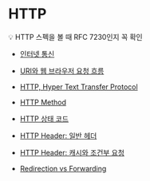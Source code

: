 # HTTP

<aside>
💡 HTTP 스펙을 볼 때 RFC 7230인지 꼭 확인

</aside>

- [인터넷 통신](https://github.com/seungwonbased/TIL/blob/main/Network/HTTP/InternetCommunication.md)

- [URI와 웹 브라우저 요청 흐름](https://github.com/seungwonbased/TIL/blob/main/Network/HTTP/URLWebBrowser.md)

- [HTTP, Hyper Text Transfer Protocol](https://github.com/seungwonbased/TIL/blob/main/Network/HTTP/HyperTextTransferProtocol.md)

- [HTTP Method](https://github.com/seungwonbased/TIL/blob/main/Network/HTTP/HTTPMethod.md)

- [HTTP 상태 코드](https://github.com/seungwonbased/TIL/blob/main/Network/HTTP/HTTPCode.md)

- [HTTP Header: 일반 헤더](https://github.com/seungwonbased/TIL/blob/main/Network/HTTP/HTTPGeneralHeader.md)

- [HTTP Header: 캐시와 조건부 요청](https://github.com/seungwonbased/TIL/blob/main/Network/HTTP/HTTPHeaderCache.md)

- [Redirection vs Forwarding](https://github.com/seungwonbased/TIL/blob/main/Network/HTTP/RedirectionForward.md)